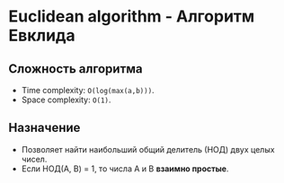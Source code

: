 ﻿# Euclidean algorithm - Алгоритм Евклида

## Сложность алгоритма

- Time complexity: `O(log(max(a,b)))`.
- Space complexity: `O(1)`.

## Назначение

- Позволяет найти наибольший общий делитель (НОД) двух целых чисел.
- Если НОД(A, B) = 1, то числа A и B **взаимно простые**.
